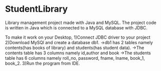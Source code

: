 # StudentLibrary
Library management project made with Java and MySQL.
The project code is written in Java which is connected to a MySQL database with JDBC.

To make it work on your Desktop,
1)Connect JDBC driver to your project
2)Download MySQl and create a database db1.
->db1 has 2 tables namely contents(has books of library) and students(has student data).
->The contents table has 3 columns namely id,author and book
->The students table has 6 columns namely roll_no, password, fname, lname, book_1, book_2.
3)Run the program from IDE.
